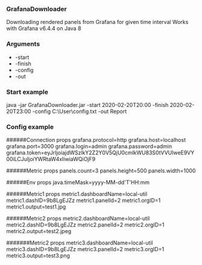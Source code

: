 ### GrafanaDownloader
Downloading rendered panels from Grafana for given time interval
Works with Grafana v6.4.4 on Java 8

### Arguments
* -start
* -finish
* -config
* -out
### Start example
java -jar GrafanaDownloader.jar -start 2020-02-20T20:00 -finish 2020-02-20T23:00 -config C:\User\config.txt -out Report

### Config example
######Connection props
grafana.protocol=http
grafana.host=localhost
grafana.port=3000
grafana.login=admin
grafana.password=admin
grafana.token=eyJrIjoiajdWSzlkY2Z2Y0V5QjU0cmlkWU83S0tVVUIweE9VY00iLCJuIjoiYWRtaW4xIiwiaWQiOjF9

######Metric props
panels.count=3
panels.height=500
panels.width=1000

######Env props
java.timeMask=yyyy-MM-dd'T'HH:mm

######Metric1 props
metric1.dashboardName=local-util
metric1.dashID=9b8LgEJZz
metric1.panelId=2
metric1.orgID=1
metric1.output=test1.jpg

######Metric2 props
metric2.dashboardName=local-util
metric2.dashID=9b8LgEJZz
metric2.panelId=2
metric2.orgID=1
metric2.output=test2.jpeg

#######Metric2 props
metric3.dashboardName=local-util
metric3.dashID=9b8LgEJZz
metric3.panelId=2
metric3.orgID=1
metric3.output=test3.png